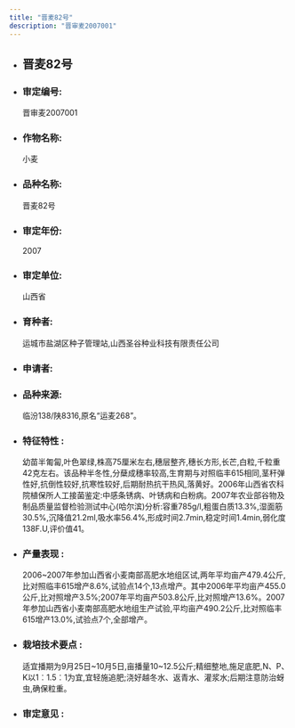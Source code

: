 ```yaml
---
title: "晋麦82号"
description: "晋审麦2007001"
---
```

* ## 晋麦82号
* ###  审定编号:  
   晋审麦2007001

*  ### 作物名称:  
   小麦

*   ###  品种名称: 
    晋麦82号

*   ### 审定年份: 
    2007

*   ### 审定单位:  
    山西省

*   ### 育种者:  
    运城市盐湖区种子管理站,山西圣谷种业科技有限责任公司

*   ### 申请者:  
    

*   ### 品种来源:  
    临汾138/陕8316,原名“运麦268”。

*   ### 特征特性 : 
    幼苗半匍匐,叶色翠绿,株高75厘米左右,穗层整齐,穗长方形,长芒,白粒,千粒重42克左右。该品种半冬性,分蘖成穗率较高,生育期与对照临丰615相同,茎秆弹性好,抗倒性较好,抗寒性较好,后期耐热抗干热风,落黄好。2006年山西省农科院植保所人工接菌鉴定:中感条锈病、叶锈病和白粉病。2007年农业部谷物及制品质量监督检验测试中心(哈尔滨)分析:容重785g/l,粗蛋白质13.3%,湿面筋30.5%,沉降值21.2ml,吸水率56.4%,形成时间2.7min,稳定时间1.4min,弱化度138F.U,评价值41。

*   ### 产量表现 : 
    2006~2007年参加山西省小麦南部高肥水地组区试,两年平均亩产479.4公斤,比对照临丰615增产8.6%,试验点14个,13点增产。其中2006年平均亩产455.0公斤,比对照增产3.5%;2007年平均亩产503.8公斤,比对照增产13.6%。2007年参加山西省小麦南部高肥水地组生产试验,平均亩产490.2公斤,比对照临丰615增产13.0%,试验点7个,全部增产。

*   ### 栽培技术要点 : 
    适宜播期为9月25日~10月5日,亩播量10~12.5公斤;精细整地,施足底肥,N、P、K以1︰1.5︰1为宜,宜轻施追肥;浇好越冬水、返青水、灌浆水;后期注意防治蚜虫,确保粒重。

*   ### 审定意见 : 
    
